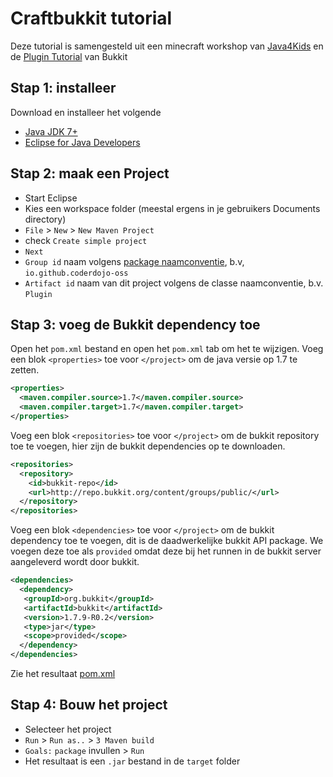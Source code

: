 # Craftbukkit tutorial
Deze tutorial is samengesteld uit een minecraft workshop van [Java4Kids](https://java4kids.java.net/minecraft-workshop/mar2013) en de [Plugin Tutorial](http://wiki.bukkit.org/Plugin_Tutorial) van Bukkit

## Stap 1: installeer
Download en installeer het volgende

* [Java JDK 7+](https://www.oracle.com/technetwork/java/javase/downloads/index.html) 
* [Eclipse for Java Developers](https://eclipse.org/downloads/)

## Stap 2: maak een Project

* Start Eclipse
* Kies een workspace folder (meestal ergens in je gebruikers Documents directory)
* `File` > `New` > `New Maven Project`
* check `Create simple project` 
* `Next`
* `Group id` naam volgens [package naamconventie](https://nl.wikipedia.org/wiki/Java_package), b.v, `io.github.coderdojo-oss`
* `Artifact id` naam van dit project volgens de classe naamconventie, b.v. `Plugin` 

## Stap 3: voeg de Bukkit dependency toe

Open het `pom.xml` bestand en open het `pom.xml` tab om het te wijzigen.
Voeg een blok `<properties>` toe voor `</project>` om de java versie op 1.7 te zetten.

```xml
<properties>
  <maven.compiler.source>1.7</maven.compiler.source>
  <maven.compiler.target>1.7</maven.compiler.target>
</properties>
``` 

Voeg een blok `<repositories>` toe voor `</project>` om de bukkit repository toe te voegen, hier zijn de bukkit dependencies op te downloaden.

```xml
<repositories>
  <repository>
    <id>bukkit-repo</id>
    <url>http://repo.bukkit.org/content/groups/public/</url>
  </repository>
</repositories>
``` 

Voeg een blok `<dependencies>` toe voor `</project>` om de bukkit dependency toe te voegen, dit is de daadwerkelijke bukkit API package. We voegen deze toe als `provided` omdat deze bij het runnen in de bukkit server aangeleverd wordt door bukkit.

```xml
<dependencies>
  <dependency>
   <groupId>org.bukkit</groupId>
   <artifactId>bukkit</artifactId>
   <version>1.7.9-R0.2</version>
   <type>jar</type>
   <scope>provided</scope>
  </dependency>
</dependencies>
```
Zie het resultaat [pom.xml](/pom.xml)

## Stap 4: Bouw het project
* Selecteer het project
* `Run` > `Run as..` > `3 Maven build`
* `Goals:` `package` invullen > `Run`
* Het resultaat is een `.jar` bestand in de `target` folder